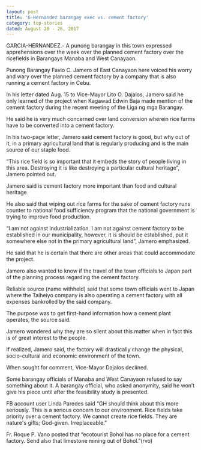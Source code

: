 ```yaml
---
layout: post
title: 'G-Hernandez barangay exec vs. cement factory'
category: top-stories
dated: August 20 - 26, 2017
---
```


GARCIA-HERNANDEZ.- A punong barangay in this town expressed apprehensions over the week over the planned cement factory over the ricefields in  Barangays Manaba and West Canayaon.

Punong Barangay Favio C. Jamero of East Canayaon here voiced his worry and wary over the planned cement factory by a company that is also running a cement factory in Cebu.

In his letter dated Aug. 15 to Vice-Mayor Lito O. Dajalos, Jamero said he only learned of the project when Kagawad Edwin Baja made mention of the cement factory during the recent meeting of the Liga ng mga Barangay.

He said he is very much concerned over land conversion wherein rice farms have to be converted into a cement factory.

In his two-page letter, Jamero said cement factory is good, but why out of it, in a primary agricultural land that is regularly producing and is the main source of our staple food. 

“This rice field is so important that it embeds the story of people living in this area. Destroying it is like destroying a particular cultural heritage”, Jamero pointed out.

Jamero said is cement factory more important than food and cultural heritage.

He also said that wiping out rice farms for the sake of cement factory runs counter to national food sufficiency program that the national government is trying to improve food production.

“I am not against industrialization. I am not against cement factory to be established in our municipality, however, it is should be established, put it somewhere else not in the primary agricultural land”, Jamero emphasized.

He said that he is certain that there are other areas that could accommodate the project.

Jamero also wanted to know if the travel of the town officials to Japan part of the planning process regarding the cement factory.

Reliable source (name withheld) said that some town officials went to Japan where the Taiheiyo company is also operating a cement factory with all expenses bankrolled by the said company. 

The purpose was to get first-hand information how a cement plant operates, the source said.

Jamero wondered why they are so silent about this matter when in fact this is of great interest to the people.

If realized, Jamero said, the factory will drastically change the physical, socio-cultural and economic environment of the town.

When sought for comment, Vice-Mayor Dajalos declined.

Some barangay officials of Manaba and West Canayaon refused to say something about it. A barangay official, who asked anonymity, said he won’t give his piece until after the feasibility study is presented.

FB account user Linda Paredes said “GH should think about this more seriously. This is a serious concern to our environment. Rice fields take priority over a cement factory. We cannot create rice fields. They are nature's gifts; God-given. Irreplaceable.”

Fr. Roque P. Vano posted that  “ecotourist Bohol has no place for a cement factory. Send also that limestone mining out of Bohol.”(rvo)

